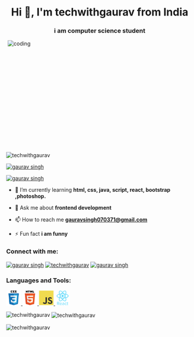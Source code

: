 <h1 align="center">Hi 👋, I'm techwithgaurav from India</h1>
<h3 align="center">i am computer science student</h3>
<img align="right" alt="coding" width="500" height="300" src="https://user-images.githubusercontent.com/35267447/206916906-9bfb66d9-c419-44c2-908a-4885e610425f.gif">
<p align="left"> <img src="https://komarev.com/ghpvc/?username=techwithgaurav&label=Profile%20views&color=0e75b6&style=flat" alt="techwithgaurav" /> </p>

<p align="left"> <a href="https://twitter.com/gaurav singh" target="blank"><img src="https://img.shields.io/twitter/follow/gaurav singh?logo=twitter&style=for-the-badge" alt="gaurav singh" /></a> </p>

<p align="left"> <a href="https://bootstrap.com/gaurav singh" target="blank"><img src="https://img.shields.io/bootstrap/follow/gaurav singh?logo=bootstrap&style=for-the-badge" alt="gaurav singh" /></a> </p>

- 🌱 I’m currently learning **html, css, java, script, react, bootstrap ,photoshop.**

- 💬 Ask me about **frontend development**

- 📫 How to reach me **gauravsingh070371@gmail.com**

- ⚡ Fun fact **i am funny**

<h3 align="left">Connect with me:</h3>
<p align="left">
<a href="https://twitter.com/gaurav singh" target="blank"><img align="center" src="https://raw.githubusercontent.com/rahuldkjain/github-profile-readme-generator/master/src/images/icons/Social/twitter.svg" alt="gaurav singh" height="30" width="40" /></a>
<a href="https://linkedin.com/in/techwithgaurav" target="blank"><img align="center" src="https://raw.githubusercontent.com/rahuldkjain/github-profile-readme-generator/master/src/images/icons/Social/linked-in-alt.svg" alt="techwithgaurav" height="30" width="40" /></a>
<a href="https://fb.com/gaurav singh" target="blank"><img align="center" src="https://raw.githubusercontent.com/rahuldkjain/github-profile-readme-generator/master/src/images/icons/Social/facebook.svg" alt="gaurav singh" height="30" width="40" /></a>
</p>

<h3 align="left">Languages and Tools:</h3>
<p align="left"> <a href="https://www.w3schools.com/css/" target="_blank" rel="noreferrer"> <img src="https://raw.githubusercontent.com/devicons/devicon/master/icons/css3/css3-original-wordmark.svg" alt="css3" width="40" height="40"/> </a> <a href="https://www.w3.org/html/" target="_blank" rel="noreferrer"> <img src="https://raw.githubusercontent.com/devicons/devicon/master/icons/html5/html5-original-wordmark.svg" alt="html5" width="40" height="40"/> </a> <a href="https://developer.mozilla.org/en-US/docs/Web/JavaScript" target="_blank" rel="noreferrer"> <img src="https://raw.githubusercontent.com/devicons/devicon/master/icons/javascript/javascript-original.svg" alt="javascript" width="40" height="40"/> </a> <a href="https://reactjs.org/" target="_blank" rel="noreferrer"> <img src="https://raw.githubusercontent.com/devicons/devicon/master/icons/react/react-original-wordmark.svg" alt="react" width="40" height="40"/> </a> </p>

<p><img align="left" src="https://github-readme-stats.vercel.app/api/top-langs?username=techwithgaurav&show_icons=true&locale=en&layout=compact" alt="techwithgaurav" /></p>

<p>&nbsp;<img align="center" src="https://github-readme-stats.vercel.app/api?username=techwithgaurav&show_icons=true&locale=en" alt="techwithgaurav" /></p>

<p><img align="center" src="https://github-readme-streak-stats.herokuapp.com/?user=techwithgaurav&" alt="techwithgaurav" /></p>

